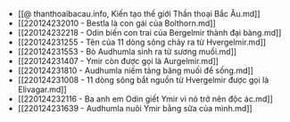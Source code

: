 - [[@ thanthoaibacau.info, Kiến tạo thế giới  Thần thoại Bắc Âu.md]]
- [[220124232010 - Bestla là con gái của Bolthorn.md]]
- [[220124232218 - Odin biến con trai của Bergelmir thành đại bàng.md]]
- [[220124231255 - Tên của 11 dòng sông chảy ra từ Hvergelmir.md]]
- [[220124231553 - Bò Audhumla sinh ra từ sương muối.md]]
- [[220124231407 - Ymir còn được gọi là Aurgelmir.md]]
- [[220124231810 - Audhumla niếm tảng băng muối để sống.md]]
- [[220124231008 - 11 dòng sông bắt nguồn từ Hvergelmir được gọi là Elivagar.md]]
- [[220124232116 - Ba anh em Odin giết Ymir vì nó trở nên độc ác.md]]
- [[220124231639 - Audhumla nuôi Ymir bằng sữa của mình.md]]

